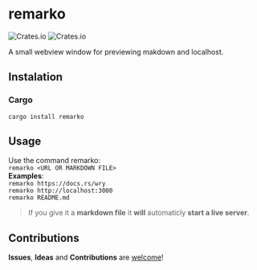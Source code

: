 # remarko

![Crates.io](https://img.shields.io/crates/v/remarko?style=flat-square)
![Crates.io](https://img.shields.io/crates/l/remarko?style=flat-square)

A small webview window for previewing makdown and localhost.

## Instalation
### Cargo
`cargo install remarko`
## Usage
Use the command remarko:<br>
`remarko <URL OR MARKDOWN FILE>`<br>
**Examples**:<br>
 `remarko https://docs.rs/wry` <br>
 `remarko http://localhost:3000` <br>
 `remarko README.md`
> If you give it a **markdown file** it **will** automaticly **start a live server**.
## Contributions
**Issues**, **Ideas** and **Contributions** are [welcome]()!
